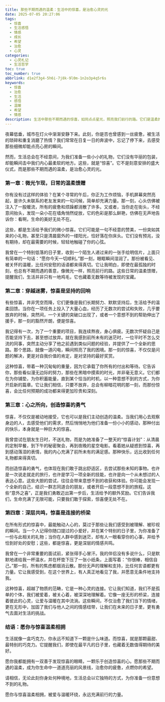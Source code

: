 ```yaml
---
title: 那些不期而遇的温柔：生活中的惊喜，是治愈心灵的光
date: 2025-07-05 20:27:06
tags:
  - 惊喜
  - 生活感悟
  - 情感
  - 成长
  - 希望
  - 治愈
  - 心灵
categories:
  - 心灵札记
  - 生活哲学
toc: true
toc_number: true
abbrlink: d1e2f3g4-5h6i-7j8k-9l0m-1n2o3p4q5r6s
keywords:
  - 惊喜
  - 治愈
  - 生活
  - 感悟
  - 温暖
  - 希望
  - 情感
description: 生活中那些不期而遇的惊喜，如同点点星光，照亮我们前行的路。它们是温柔的提醒，是无声的鼓励，更是治愈心灵的良药。本文将带你一同感受惊喜的深层魅力，学会发现并创造生活中的美好。
---
```


夜幕低垂，城市在灯火中渐渐安静下来。此刻，你是否也曾感到一丝疲惫，被生活的琐碎和重复消磨了热情？我们常常在日复一日的奔波中，忘记了停下来，去感受那些细微却能点亮心房的瞬间。

然而，生活总会在不经意间，为我们准备一些小小的礼物，它们没有华丽的包装，却能瞬间击中我们内心最柔软的地方。这些，就是“惊喜”。它不是刻意安排的盛大仪式，而是那些不期而遇的温柔，是治愈心灵的光。

### 第一章：微光乍现，日常的温柔馈赠

你有没有过这样的体验？在某个寻常的午后，你正为工作烦恼，手机屏幕突然亮起，是许久未联系的老友发来的一句问候，简单却充满力量。那一刻，心头仿佛被注入了一股暖流，所有的疲惫和烦躁都消散了许多。又或者，当你走在街头，不经意间抬头，发现一朵小花在墙角悄然绽放，它的色彩是那么鲜艳，仿佛在无声地告诉你：看啊，生命的美好无处不在。

这些，都是生活给予我们的微小惊喜。它们可能是一句不经意的赞美，一份突如其来的小礼物，甚至只是清晨窗外的一缕阳光，恰好落在你床头。它们没有预兆，没有期待，却在最需要的时候，轻轻地触碰了你的心弦。

我曾在一个特别低落的日子里，收到一个陌生人递过来的一张手绘明信片，上面只有简单的一句话：“愿你今天一切顺利。”那一刻，眼眶瞬间湿润了。那份被看见、被关怀的温暖，比任何安慰的话语都来得真切。它让我明白，即使在最孤独的时刻，也总有不期而遇的善意，像微光一样，照亮前行的路。这些日常的温柔馈赠，提醒我们，生活并非只有一地鸡毛，它也藏着无数等待被发现的宝藏。

### 第二章：穿越迷雾，惊喜是坚持的回响

有些惊喜，并非凭空而降，它们更像是我们长期努力、默默坚持后，生活给予的温柔回馈。当你在一项任务上投入了大量心血，经历了无数次的尝试和失败，几乎要放弃的时候，突然间，一个关键的突破口出现了，或者一个意想不到的帮助伸出了援手，那一刻的豁然开朗，便是惊喜。

我记得有一次，为了一个重要的项目，我连续熬夜，身心俱疲。无数次怀疑自己是否能坚持下去，甚至想过放弃。就在我感到前所未有的迷茫时，一位平时不怎么交流的同事，突然主动分享了他之前遇到类似问题的经验，并提供了一个全新的思路。那个思路，就像一道闪电，瞬间照亮了我的困境。那一刻的惊喜，不仅仅是问题的解决，更是对自我价值的肯定，是对坚持的最好奖赏。

这种惊喜，带着一种沉甸甸的重量，因为它承载了你所有的付出和等待。它告诉你，那些看似漫无边际的努力，那些在黑暗中摸索的时光，并非毫无意义。它们都在为你铺垫，为你积蓄能量，直到某个恰当的时机，以一种意想不到的方式，为你开启新的篇章。它让我们相信，只要不放弃，总会有柳暗花明的那一刻，而那份惊喜，会比任何预期的成功都来得更加珍贵和深刻。

### 第三章：心之所向，创造惊喜的勇气

惊喜，不仅仅是被动地接受，它也可以是我们主动创造的温柔。当我们用心去观察身边的人，去感受他们的需求，然后悄悄地为他们准备一份小小的感动，那种付出的快乐，本身就是一种巨大的惊喜。

我曾尝试在朋友生日时，不送礼物，而是为她准备了一整天的“惊喜计划”：从清晨的定制早餐，到下午的秘密聚会，再到夜晚的星空电影。看着她从疑惑到惊喜，再到感动落泪的表情，我的内心充满了前所未有的满足感。那种快乐，远比收到任何礼物都来得真切。

而创造惊喜的勇气，也体现在我们敢于跳出舒适区，去尝试那些未知的事物。也许是一次说走就走的旅行，也许是学习一项全新的技能，也许是向一个从未想过的人表达心意。这些大胆的尝试，往往会带来意想不到的收获和体验。你可能会发现一个全新的自己，结识一群志同道合的朋友，或者开启一段意想不到的旅程。这些“意外之喜”，正是我们勇敢迈出第一步后，生活给予的额外奖励。它们告诉我们，生命充满了无限可能，只要我们敢于探索，惊喜便无处不在。

### 第四章：深层共鸣，惊喜是连接的桥梁

在所有形式的惊喜中，最能触动人心的，莫过于那些让我们感受到被理解、被珍视的瞬间。当一个人记得你随口提过的小爱好，并在某个特别的日子里，为你准备了一份与此相关的礼物；当你在人群中感到迷茫，却有人一眼看穿你的心事，并给予恰到好处的安慰；这些，都是惊喜，更是深层的情感共鸣。

我曾在一个非常重要的面试前，紧张得手心冒汗。我的伴侣没有多说什么，只是默默地递给我一杯温水，并在杯垫下压了一张小纸条，上面写着：“你很棒，相信自己。”那一刻，所有的焦虑都烟消云散。那份无声的理解和支持，比任何言语都更有力量。它让我感受到，在这个世界上，有人真正地看见了我，并愿意无条件地支持我。

这种惊喜，超越了物质的范畴，它是一种心灵的连接。它让我们知道，我们不是孤单的个体，我们被爱着，被关心着，被深深地理解着。它像一座无形的桥梁，连接着彼此的心灵，让爱与温暖在其中流淌。这些瞬间，不仅治愈了我们当下的情绪，更在无形中，加固了我们与他人之间的情感纽带，让我们在未来的日子里，更有勇气去面对生活的挑战。

### 结语：愿你与惊喜温柔相拥

生活就像一盒巧克力，你永远不知道下一颗是什么味道。而惊喜，就是那颗最甜、最特别的巧克力。它提醒我们，即使在最平凡的日子里，也藏着无数值得期待的美好。

愿你我都能拥有一双善于发现惊喜的眼睛，一颗乐于创造惊喜的心。愿那些不期而遇的温柔，成为你生命中一道道亮丽的风景线，治愈你的疲惫，点燃你的希望。

请相信，无论此刻你身处何种境地，生活总会以它独特的方式，为你准备一份意想不到的礼物。

愿你与惊喜温柔相拥，被爱与温暖环绕，永远充满前行的力量。